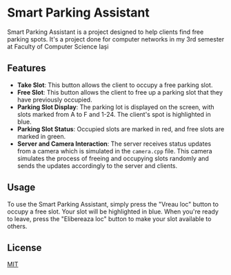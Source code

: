 # Smart Parking Assistant

Smart Parking Assistant is a project designed to help clients find free parking spots. It's a project done for computer networks in my 3rd semester at Faculty of Computer Science Iași

## Features

- **Take Slot**: This button allows the client to occupy a free parking slot.
- **Free Slot**: This button allows the client to free up a parking slot that they have previously occupied.
- **Parking Slot Display**: The parking lot is displayed on the screen, with slots marked from A to F and 1-24. The client's spot is highlighted in blue.
- **Parking Slot Status**: Occupied slots are marked in red, and free slots are marked in green.
- **Server and Camera Interaction**: The server receives status updates from a camera which is simulated in the `camera.cpp` file. This camera simulates the process of freeing and occupying slots randomly and sends the updates accordingly to the server and clients.

## Usage

To use the Smart Parking Assistant, simply press the "Vreau loc" button to occupy a free slot. Your slot will be highlighted in blue. When you're ready to leave, press the "Elibereaza loc" button to make your slot available to others.

## License

[MIT](https://choosealicense.com/licenses/mit/)